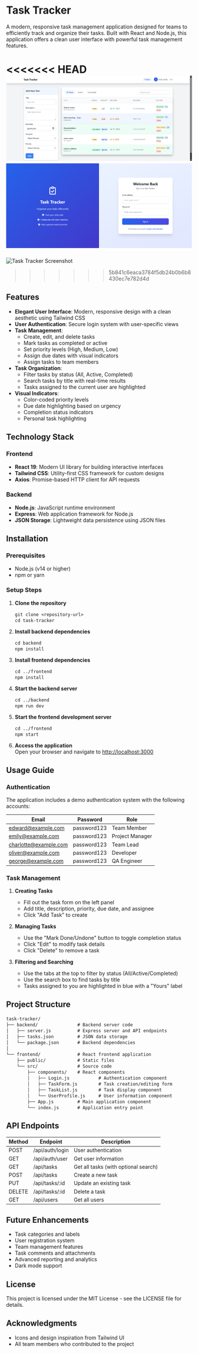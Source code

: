 # Task Tracker

A modern, responsive task management application designed for teams to efficiently track and organize their tasks. Built with React and Node.js, this application offers a clean user interface with powerful task management features.

<<<<<<< HEAD
![Task Tracker Screenshot](./frontend/public/images/screenshot1.png)
![Task Tracker Screenshot](./frontend/public/images/screenshot2.png)
=======
![Task Tracker Screenshot](![image](https://github.com/user-attachments/assets/c511ed38-9c5a-4caf-80fb-56d8c16f81f5)
)
>>>>>>> 5b841c6eaca3784f5db24b0b6b8430ec7e782d4d

## Features

- **Elegant User Interface**: Modern, responsive design with a clean aesthetic using Tailwind CSS
- **User Authentication**: Secure login system with user-specific views
- **Task Management**:
  - Create, edit, and delete tasks
  - Mark tasks as completed or active
  - Set priority levels (High, Medium, Low)
  - Assign due dates with visual indicators
  - Assign tasks to team members
- **Task Organization**:
  - Filter tasks by status (All, Active, Completed)
  - Search tasks by title with real-time results
  - Tasks assigned to the current user are highlighted
- **Visual Indicators**:
  - Color-coded priority levels
  - Due date highlighting based on urgency
  - Completion status indicators
  - Personal task highlighting

## Technology Stack

### Frontend

- **React 19**: Modern UI library for building interactive interfaces
- **Tailwind CSS**: Utility-first CSS framework for custom designs
- **Axios**: Promise-based HTTP client for API requests

### Backend

- **Node.js**: JavaScript runtime environment
- **Express**: Web application framework for Node.js
- **JSON Storage**: Lightweight data persistence using JSON files

## Installation

### Prerequisites

- Node.js (v14 or higher)
- npm or yarn

### Setup Steps

1. **Clone the repository**

   ```
   git clone <repository-url>
   cd task-tracker
   ```

2. **Install backend dependencies**

   ```
   cd backend
   npm install
   ```

3. **Install frontend dependencies**

   ```
   cd ../frontend
   npm install
   ```

4. **Start the backend server**

   ```
   cd ../backend
   npm run dev
   ```

5. **Start the frontend development server**

   ```
   cd ../frontend
   npm start
   ```

6. **Access the application**  
   Open your browser and navigate to [http://localhost:3000](http://localhost:3000)

## Usage Guide

### Authentication

The application includes a demo authentication system with the following accounts:

| Email                 | Password    | Role            |
| --------------------- | ----------- | --------------- |
| edward@example.com    | password123 | Team Member     |
| emily@example.com     | password123 | Project Manager |
| charlotte@example.com | password123 | Team Lead       |
| oliver@example.com    | password123 | Developer       |
| george@example.com    | password123 | QA Engineer     |

### Task Management

1. **Creating Tasks**

   - Fill out the task form on the left panel
   - Add title, description, priority, due date, and assignee
   - Click "Add Task" to create

2. **Managing Tasks**

   - Use the "Mark Done/Undone" button to toggle completion status
   - Click "Edit" to modify task details
   - Click "Delete" to remove a task

3. **Filtering and Searching**
   - Use the tabs at the top to filter by status (All/Active/Completed)
   - Use the search box to find tasks by title
   - Tasks assigned to you are highlighted in blue with a "Yours" label

## Project Structure

```
task-tracker/
├── backend/               # Backend server code
│   ├── server.js          # Express server and API endpoints
│   ├── tasks.json         # JSON data storage
│   └── package.json       # Backend dependencies
│
└── frontend/              # React frontend application
    ├── public/            # Static files
    └── src/               # Source code
        ├── components/    # React components
        │   ├── Login.js           # Authentication component
        │   ├── TaskForm.js        # Task creation/editing form
        │   ├── TaskList.js        # Task display component
        │   └── UserProfile.js     # User information component
        ├── App.js         # Main application component
        └── index.js       # Application entry point
```

## API Endpoints

| Method | Endpoint        | Description                          |
| ------ | --------------- | ------------------------------------ |
| POST   | /api/auth/login | User authentication                  |
| GET    | /api/auth/user  | Get user information                 |
| GET    | /api/tasks      | Get all tasks (with optional search) |
| POST   | /api/tasks      | Create a new task                    |
| PUT    | /api/tasks/:id  | Update an existing task              |
| DELETE | /api/tasks/:id  | Delete a task                        |
| GET    | /api/users      | Get all users                        |

## Future Enhancements

- Task categories and labels
- User registration system
- Team management features
- Task comments and attachments
- Advanced reporting and analytics
- Dark mode support

## License

This project is licensed under the MIT License - see the LICENSE file for details.

## Acknowledgments

- Icons and design inspiration from Tailwind UI
- All team members who contributed to the project
